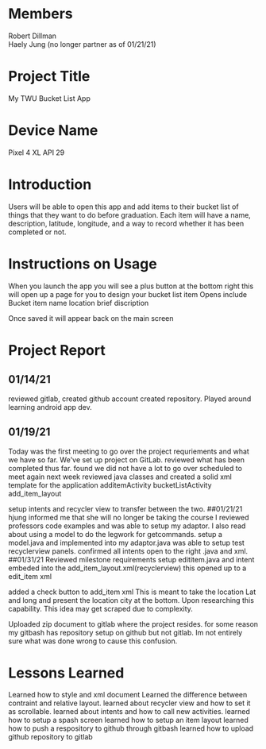 # Members
Robert Dillman
<br />
Haely Jung (no longer partner as of 01/21/21)

# Project Title
My TWU Bucket List App

# Device Name
Pixel 4 XL API 29

# Introduction
Users will be able to open this app and add items to their bucket list of things that they want to do before graduation.
Each item will have a name, description, latitude, longitude, and a way to record whether it has been completed or not.

# Instructions on Usage
When you launch the app
you will see a plus button at the bottom right this will open up a page for you to design your bucket list item
Opens include
Bucket item name
location
brief discription

Once saved it will appear back on the main screen
# Project Report
## 01/14/21
reviewed gitlab, created github account
created repository. Played around learning android app dev. 
## 01/19/21
Today was the first meeting to go over the project requriements and what we have so far. We've set up project on GitLab.
reviewed what has been completed thus far. 
found we did not have a lot to go over scheduled to meet again next week
reviewed java classes
and created a solid xml template for the application 
additemActivity
bucketListActivity
add_item_layout

setup intents and recycler view to transfer between the two.
##01/21/21
hjung informed me that she will no longer be taking the course
I reviewed professors code examples and was able to setup my adaptor. 
I also read about using a model to do the legwork for getcommands. 
setup a model.java and implemented into my adaptor.java
was able to setup test recyclerview panels. 
confirmed all intents open to the right .java and xml.
##01/31/21
Reviewed milestone requirements
setup edititem.java and intent embeded into the add_item_layout.xml(recyclerview) 
this opened up to a edit_item xml

added a check button to add_item xml
This is meant to take the location Lat and long and present the location city at the bottom. 
Upon researching this capability. This idea may get scraped due to complexity. 

Uploaded zip document to gitlab where the project resides. 
for some reason my gitbash has repository setup on github but not gitlab. Im not entirely sure 
what was done wrong to cause this confusion. 


# Lessons Learned
Learned how to style and xml document
Learned the difference between contraint and relative layout. 
learned about recycler view and how to set it as scrollable. 
learned about intents and how to call new activities. 
learned how to setup a spash screen
learned how to setup an item layout
learned how to push a respository to github through gitbash
learned how to upload github repository to gitlab

